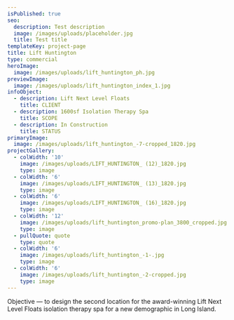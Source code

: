 ```yaml
---
isPublished: true
seo:
  description: Test description
  image: /images/uploads/placeholder.jpg
  title: Test title
templateKey: project-page
title: Lift Huntington
type: commercial
heroImage:
  image: /images/uploads/lift_huntington_ph.jpg
previewImage:
  image: /images/uploads/lift_huntington_index_1.jpg
infoObject:
  - description: Lift Next Level Floats
    title: CLIENT
  - description: 1600sf Isolation Therapy Spa
    title: SCOPE
  - description: In Construction
    title: STATUS
primaryImage:
  image: /images/uploads/lift_huntington_-7-cropped_1820.jpg
projectGallery:
  - colWidth: '10'
    image: /images/uploads/LIFT_HUNTINGTON_ (12)_1820.jpg
    type: image
  - colWidth: '6'
    image: /images/uploads/LIFT_HUNTINGTON_ (13)_1820.jpg
    type: image
  - colWidth: '6'
    image: /images/uploads/LIFT_HUNTINGTON_ (16)_1820.jpg
    type: image
  - colWidth: '12'
    image: /images/uploads/lift_huntington_promo-plan_3800_cropped.jpg
    type: image
  - pullQuote: quote
    type: quote
  - colWidth: '6'
    image: /images/uploads/lift_huntington_-1-.jpg
    type: image
  - colWidth: '6'
    image: /images/uploads/lift_huntington_-2-cropped.jpg
    type: image
---
```

Objective — to design the second location for the award-winning Lift Next Level Floats isolation therapy spa for a new demographic in Long Island.
